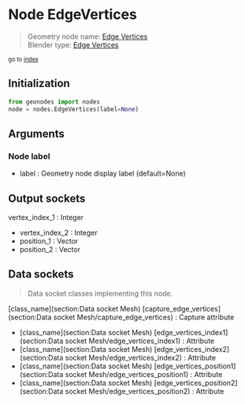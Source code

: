 
# Node EdgeVertices

> Geometry node name: [Edge Vertices](https://docs.blender.org/manual/en/latest/modeling/geometry_nodes/material/edge_vertices.html)<br>
  Blender type: [Edge Vertices](https://docs.blender.org/api/current/bpy.types.GeometryNodeInputMeshEdgeVertices.html)
  
<sub>go to [index](/docs/index.md)</sub>

## Initialization

```python
from geonodes import nodes
node = nodes.EdgeVertices(label=None)
```



## Arguments


### Node label

- label : Geometry node display label (default=None)

## Output sockets

vertex_index_1 : Integer
- vertex_index_2 : Integer
- position_1 : Vector
- position_2 : Vector

## Data sockets

> Data socket classes implementing this node.
  
[class_name](section:Data socket Mesh) [capture_edge_vertices](section:Data socket Mesh/capture_edge_vertices) : Capture attribute
- [class_name](section:Data socket Mesh) [edge_vertices_index1](section:Data socket Mesh/edge_vertices_index1) : Attribute
- [class_name](section:Data socket Mesh) [edge_vertices_index2](section:Data socket Mesh/edge_vertices_index2) : Attribute
- [class_name](section:Data socket Mesh) [edge_vertices_position1](section:Data socket Mesh/edge_vertices_position1) : Attribute
- [class_name](section:Data socket Mesh) [edge_vertices_position2](section:Data socket Mesh/edge_vertices_position2) : Attribute
  
